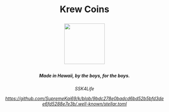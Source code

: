 <h1 align="center"><strong>
 
 Krew Coins
 
 <img src="https://i.imgur.com/33EbOKI.png"
width="128" height="128">
 
 </strong></h1>

 <h5 align="center">
 
 Made in Hawaii, by the boys, for the boys.
 <h6 align="center"><weak>
SSK4Life

  
  
  https://github.com/SupremeKai69/k/blob/9bdc278e0badcd6bd52b5bfd3dee6fd5288e7e3b/.well-known/stellar.toml
